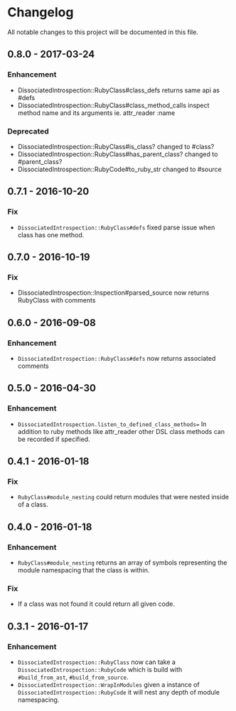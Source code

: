 # Changelog
All notable changes to this project will be documented in this file.

## 0.8.0 - 2017-03-24
### Enhancement
- DissociatedIntrospection::RubyClass#class_defs returns same api as #defs
- DissociatedIntrospection::RubyClass#class_method_calls inspect method name and its arguments ie. attr_reader :name

### Deprecated
 - DissociatedIntrospection::RubyClass#is_class? changed to #class?
 - DissociatedIntrospection::RubyClass#has_parent_class? changed to #parent_class?
 - DissociatedIntrospection::RubyCode#to_ruby_str changed to #source

## 0.7.1 - 2016-10-20
### Fix
- `DissociatedIntrospection::RubyClass#defs` fixed parse issue when class has one method.

## 0.7.0 - 2016-10-19
### Fix
- DissociatedIntrospection::Inspection#parsed_source now returns RubyClass with comments

## 0.6.0 - 2016-09-08
### Enhancement
- `DissociatedIntrospection::RubyClass#defs` now returns associated comments

## 0.5.0 - 2016-04-30
### Enhancement
- `DissociatedIntrospection.listen_to_defined_class_methods=` In addition to ruby methods like
attr_reader other DSL class methods can be recorded if specified.

## 0.4.1 - 2016-01-18
### Fix
- `RubyClass#module_nesting` could return modules that were nested inside of a class.

## 0.4.0 - 2016-01-18
### Enhancement
- `RubyClass#module_nesting` returns an array of symbols representing the module namespacing that the class is within.

### Fix
- If a class was not found it could return all given code.

## 0.3.1 - 2016-01-17
### Enhancement
- `DissociatedIntrospection::RubyClass` now can take a `DissociatedIntrospection::RubyCode` which is build with `#build_from_ast`, `#build_from_source`.
- `DissociatedIntrospection::WrapInModules` given a instance of `DissociatedIntrospection::RubyCode` it will nest any depth of module namespacing.
